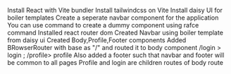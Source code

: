Install React with Vite bundler
Install tailwindcss on Vite
Install daisy UI for boiler templates
Create a seperate navbar component for the application
You can use command to create a dummy component using rafce command
Installed react router dom
Created Navbar using boiler template from daisy ui
Created Body,Profile,Footer components
Added BRowserRouter with base as "/" and routed it to body component
/login > login ; /profile> profile
Also added a footer such that navbar and footer will be common to all pages
Profile and login are children routes of body route
